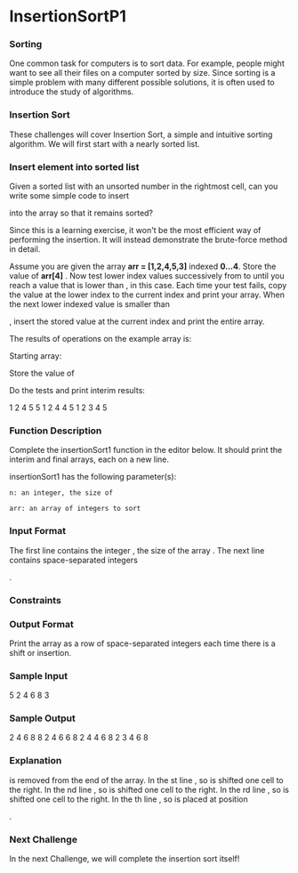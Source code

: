 # InsertionSortP1

### Sorting
One common task for computers is to sort data. For example, people might want to see all their files on a computer sorted by size. Since sorting is a simple problem with many different possible solutions, it is often used to introduce the study of algorithms.

### Insertion Sort
These challenges will cover Insertion Sort, a simple and intuitive sorting algorithm. We will first start with a nearly sorted list.

### Insert element into sorted list
Given a sorted list with an unsorted number
in the rightmost cell, can you write some simple code to insert

into the array so that it remains sorted?

Since this is a learning exercise, it won't be the most efficient way of performing the insertion. It will instead demonstrate the brute-force method in detail.

Assume you are given the array **arr = [1,2,4,5,3]** indexed **0...4**. Store the value of **arr[4]** . Now test lower index values successively from to until you reach a value that is lower than , in this case. Each time your test fails, copy the value at the lower index to the current index and print your array. When the next lower indexed value is smaller than

, insert the stored value at the current index and print the entire array.

The results of operations on the example array is:

Starting array:

Store the value of

Do the tests and print interim results:

1 2 4 5 5
1 2 4 4 5
1 2 3 4 5

### Function Description

Complete the insertionSort1 function in the editor below. It should print the interim and final arrays, each on a new line.

insertionSort1 has the following parameter(s):

    n: an integer, the size of 

    arr: an array of integers to sort

### Input Format

The first line contains the integer
, the size of the array .
The next line contains space-separated integers

.

### Constraints


### Output Format

Print the array as a row of space-separated integers each time there is a shift or insertion.

### Sample Input

5
2 4 6 8 3

### Sample Output

2 4 6 8 8 
2 4 6 6 8 
2 4 4 6 8 
2 3 4 6 8 

### Explanation

is removed from the end of the array.
In the st line , so is shifted one cell to the right.
In the nd line , so is shifted one cell to the right.
In the rd line , so is shifted one cell to the right.
In the th line , so is placed at position

.

### Next Challenge

In the next Challenge, we will complete the insertion sort itself!
